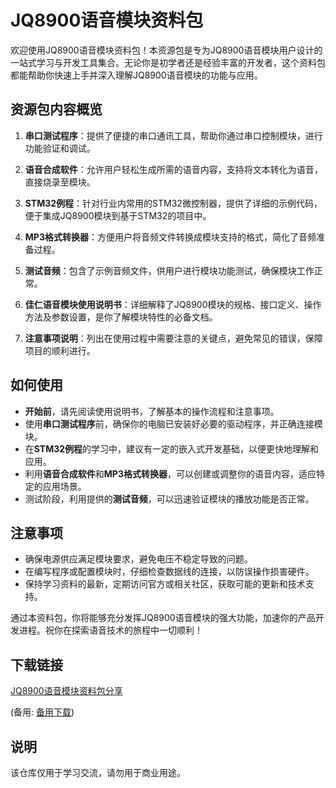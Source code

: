 # JQ8900语音模块资料包

欢迎使用JQ8900语音模块资料包！本资源包是专为JQ8900语音模块用户设计的一站式学习与开发工具集合。无论你是初学者还是经验丰富的开发者，这个资料包都能帮助你快速上手并深入理解JQ8900语音模块的功能与应用。

## 资源包内容概览

1. **串口测试程序**：提供了便捷的串口通讯工具，帮助你通过串口控制模块，进行功能验证和调试。

2. **语音合成软件**：允许用户轻松生成所需的语音内容，支持将文本转化为语音，直接烧录至模块。

3. **STM32例程**：针对行业内常用的STM32微控制器，提供了详细的示例代码，便于集成JQ8900模块到基于STM32的项目中。

4. **MP3格式转换器**：方便用户将音频文件转换成模块支持的格式，简化了音频准备过程。

5. **测试音频**：包含了示例音频文件，供用户进行模块功能测试，确保模块工作正常。

6. **佳仁语音模块使用说明书**：详细解释了JQ8900模块的规格、接口定义、操作方法及参数设置，是你了解模块特性的必备文档。

7. **注意事项说明**：列出在使用过程中需要注意的关键点，避免常见的错误，保障项目的顺利进行。

## 如何使用

- **开始前**，请先阅读使用说明书，了解基本的操作流程和注意事项。
- 使用**串口测试程序**前，确保你的电脑已安装好必要的驱动程序，并正确连接模块。
- 在**STM32例程**的学习中，建议有一定的嵌入式开发基础，以便更快地理解和应用。
- 利用**语音合成软件**和**MP3格式转换器**，可以创建或调整你的语音内容，适应特定的应用场景。
- 测试阶段，利用提供的**测试音频**，可以迅速验证模块的播放功能是否正常。

## 注意事项

- 确保电源供应满足模块要求，避免电压不稳定导致的问题。
- 在编写程序或配置模块时，仔细检查数据线的连接，以防误操作损害硬件。
- 保持学习资料的最新，定期访问官方或相关社区，获取可能的更新和技术支持。

通过本资料包，你将能够充分发挥JQ8900语音模块的强大功能，加速你的产品开发进程。祝你在探索语音技术的旅程中一切顺利！

## 下载链接
[JQ8900语音模块资料包分享](https://pan.quark.cn/s/8cf99f549bc3) 

(备用: [备用下载](https://pan.baidu.com/s/1CnlwBA0V96Ik-ly1eArEJQ?pwd=1234))

## 说明

该仓库仅用于学习交流，请勿用于商业用途。
